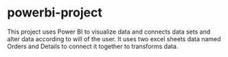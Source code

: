 # powerbi-project
This project uses Power BI to visualize data and connects data sets and alter data according to will of the user. It uses two excel sheets data named Orders and Details to connect it together to transforms data.
 
